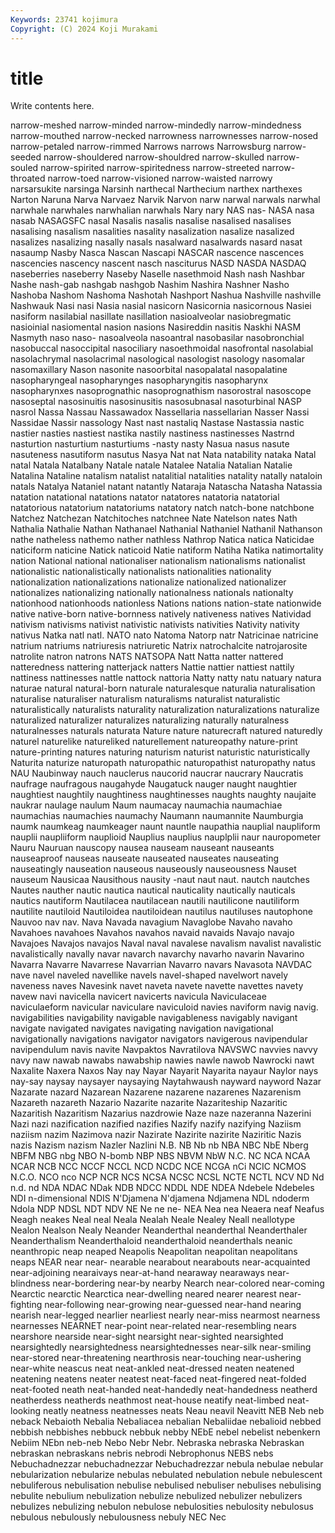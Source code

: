 ```yaml
---
Keywords: 23741 kojimura
Copyright: (C) 2024 Koji Murakami
---
```


# title

Write contents here.



narrow-meshed narrow-minded narrow-mindedly narrow-mindedness narrow-mouthed narrow-necked narrowness narrownesses narrow-nosed narrow-petaled
narrow-rimmed Narrows narrows Narrowsburg narrow-seeded narrow-shouldered narrow-shouldred narrow-skulled narrow-souled narrow-spirited
narrow-spiritedness narrow-streeted narrow-throated narrow-toed narrow-visioned narrow-waisted narrowy narsarsukite narsinga Narsinh
narthecal Narthecium narthex narthexes Narton Naruna Narva Narvaez Narvik Narvon
narw narwal narwals narwhal narwhale narwhales narwhalian narwhals Nary nary
NAS nas- NASA nasa nasab NASAGSFC nasal Nasalis nasalis nasalise
nasalised nasalises nasalising nasalism nasalities nasality nasalization nasalize nasalized nasalizes
nasalizing nasally nasals nasalward nasalwards nasard nasat nasaump Nasby Nasca
Nascan Nascapi NASCAR nascence nascences nascencies nascency nascent nasch nasciturus
NASD NASDA NASDAQ naseberries naseberry Naseby Naselle nasethmoid Nash nash
Nashbar Nashe nash-gab nashgab nashgob Nashim Nashira Nashner Nasho Nashoba
Nashom Nashoma Nashotah Nashport Nashua Nashville nashville Nashwauk Nasi nasi
Nasia nasial nasicorn Nasicornia nasicornous Nasiei nasiform nasilabial nasillate nasillation
nasioalveolar nasiobregmatic nasioinial nasiomental nasion nasions Nasireddin nasitis Naskhi NASM
Nasmyth naso naso- nasoalveola nasoantral nasobasilar nasobronchial nasobuccal nasoccipital nasociliary
nasoethmoidal nasofrontal nasolabial nasolachrymal nasolacrimal nasological nasologist nasology nasomalar nasomaxillary
Nason nasonite nasoorbital nasopalatal nasopalatine nasopharyngeal nasopharynges nasopharyngitis nasopharynx nasopharynxes
nasoprognathic nasoprognathism nasorostral nasoscope nasoseptal nasosinuitis nasosinusitis nasosubnasal nasoturbinal NASP
nasrol Nassa Nassau Nassawadox Nassellaria nassellarian Nasser Nassi Nassidae Nassir
nassology Nast nast nastaliq Nastase Nastassia nastic nastier nasties nastiest
nastika nastily nastiness nastinesses Nastrnd nasturtion nasturtium nasturtiums -nasty nasty
Nasua nasus nasute nasuteness nasutiform nasutus Nasya Nat nat Nata
natability nataka Natal natal Natala Natalbany Natale natale Natalee Natalia
Natalian Natalie Natalina Nataline natalism natalist natalitial natalities natality natally
nataloin natals Natalya Nataniel natant natantly Nataraja Natascha Natasha Natassia
natation natational natations natator natatores natatoria natatorial natatorious natatorium natatoriums
natatory natch natch-bone natchbone Natchez Natchezan Natchitoches natchnee Nate Natelson
nates Nath Nathalia Nathalie Nathan Nathanael Nathanial Nathaniel Nathanil Nathanson
nathe natheless nathemo nather nathless Nathrop Natica natica Naticidae naticiform
naticine Natick naticoid Natie natiform Natiha Natika natimortality nation National
national nationaliser nationalism nationalisms nationalist nationalistic nationalistically nationalists nationalities nationality
nationalization nationalizations nationalize nationalized nationalizer nationalizes nationalizing nationally nationalness nationals
nationalty nationhood nationhoods nationless Nations nations nation-state nationwide native native-born
native-bornness natively nativeness natives Natividad nativism nativisms nativist nativistic nativists
nativities Nativity nativity nativus Natka natl natl. NATO nato Natoma
Natorp natr Natricinae natricine natrium natriums natriuresis natriuretic Natrix natrochalcite
natrojarosite natrolite natron natrons NATS NATSOPA Natt Natta natter nattered
natteredness nattering natterjack natters Nattie nattier nattiest nattily nattiness nattinesses
nattle nattock nattoria Natty natty natu natuary natura naturae natural
natural-born naturale naturalesque naturalia naturalisation naturalise naturaliser naturalism naturalisms naturalist
naturalistic naturalistically naturalists naturality naturalization naturalizations naturalize naturalized naturalizer naturalizes
naturalizing naturally naturalness naturalnesses naturals naturata Nature nature naturecraft natured
naturedly naturel naturelike natureliked naturellement natureopathy nature-print nature-printing natures naturing
naturism naturist naturistic naturistically Naturita naturize naturopath naturopathic naturopathist naturopathy
natus NAU Naubinway nauch nauclerus naucorid naucrar naucrary Naucratis naufrage
naufragous naugahyde Naugatuck nauger naught naughtier naughtiest naughtily naughtiness naughtinesses
naughts naughty naujaite naukrar naulage naulum Naum naumacay naumachia naumachiae
naumachias naumachies naumachy Naumann naumannite Naumburgia naumk naumkeag naumkeager naunt
nauntle naupathia nauplial naupliform nauplii naupliiform nauplioid Nauplius nauplius nauplplii
naur nauropometer Nauru Nauruan nauscopy nausea nauseam nauseant nauseants nauseaproof
nauseas nauseate nauseated nauseates nauseating nauseatingly nauseation nauseous nauseously nauseousness
Nauset nauseum Nausicaa Nausithous nausity -naut naut naut. nautch nautches
Nautes nauther nautic nautica nautical nauticality nautically nauticals nautics nautiform
Nautilacea nautilacean nautili nautilicone nautiliform nautilite nautiloid Nautiloidea nautiloidean nautilus
nautiluses nautophone Nauvoo nav nav. Nava Navada navagium Navaglobe Navaho
navaho Navahoes navahoes Navahos navahos navaid navaids Navajo navajo Navajoes
Navajos navajos Naval naval navalese navalism navalist navalistic navalistically navally
navar navarch navarchy navarho navarin Navarino Navarra Navarre Navarrese Navarrian
Navarro navars Navasota NAVDAC nave navel naveled navellike navels navel-shaped
navelwort navely naveness naves Navesink navet naveta navete navette navettes
navety navew navi navicella navicert navicerts navicula Naviculaceae naviculaeform navicular
naviculare naviculoid navies naviform navig navig. navigabilities navigability navigable navigableness
navigably navigant navigate navigated navigates navigating navigation navigational navigationally navigations
navigator navigators navigerous navipendular navipendulum navis navite Navpaktos Navratilova NAVSWC
navvies navvy navy naw nawab nawabs nawabship nawies nawle nawob
Nawrocki nawt Naxalite Naxera Naxos Nay nay Nayar Nayarit Nayarita
nayaur Naylor nays nay-say naysay naysayer naysaying Naytahwaush nayward nayword
Nazar Nazarate nazard Nazarean Nazarene nazarene nazarenes Nazarenism Nazareth nazareth
Nazario Nazarite nazarite Nazariteship Nazaritic Nazaritish Nazaritism Nazarius nazdrowie Naze
naze nazeranna Nazerini Nazi nazi nazification nazified nazifies Nazify nazify
nazifying Naziism naziism nazim Nazimova nazir Nazirate Nazirite nazirite Naziritic
Nazis nazis Nazism nazism Nazler Nazlini N.B. NB Nb nb
NBA NBC NbE Nberg NBFM NBG nbg NBO N-bomb NBP
NBS NBVM NbW N.C. NC NCA NCAA NCAR NCB NCC
NCCF NCCL NCD NCDC NCE NCGA nCi NCIC NCMOS N.C.O.
NCO nco NCP NCR NCS NCSA NCSC NCSL NCTE NCTL
NCV ND Nd n.d. nd NDA NDAC NDak NDB NDCC
NDDL NDE NDEA Ndebele Ndebeles NDI n-dimensional NDIS N'Djamena N'djamena
Ndjamena NDL ndoderm Ndola NDP NDSL NDT NDV NE Ne
ne ne- NEA Nea nea Neaera neaf Neafus Neagh neakes
Neal neal Neala Nealah Neale Nealey Neall neallotype Nealon Nealson
Nealy Neander Neanderthal neanderthal Neanderthaler Neanderthalism Neanderthaloid neanderthaloid neanderthals neanic
neanthropic neap neaped Neapolis Neapolitan neapolitan neapolitans neaps NEAR near
near- nearable nearabout nearabouts near-acquainted near-adjoining nearaivays near-at-hand nearaway nearaways
near-blindness near-bordering near-by nearby Nearch near-colored near-coming Nearctic nearctic Nearctica
near-dwelling neared nearer nearest near-fighting near-following near-growing near-guessed near-hand nearing
nearish near-legged nearlier nearliest nearly near-miss nearmost nearness nearnesses NEARNET
near-point near-related near-resembling nears nearshore nearside near-sight nearsight near-sighted nearsighted
nearsightedly nearsightedness nearsightednesses near-silk near-smiling near-stored near-threatening nearthrosis near-touching near-ushering
near-white neascus neat neat-ankled neat-dressed neaten neatened neatening neatens neater
neatest neat-faced neat-fingered neat-folded neat-footed neath neat-handed neat-handedly neat-handedness neatherd
neatherdess neatherds neathmost neat-house neatify neat-limbed neat-looking neatly neatness neatnesses
neats Neau neavil Neavitt NEB Neb neb neback Nebaioth Nebalia
Nebaliacea nebalian Nebaliidae nebalioid nebbed nebbish nebbishes nebbuck nebbuk nebby
NEbE nebel nebelist nebenkern Nebiim NEbn neb-neb Nebo Nebr Nebr.
Nebraska nebraska Nebraskan nebraskan nebraskans nebris nebrodi Nebrophonus NEBS nebs
Nebuchadnezzar nebuchadnezzar Nebuchadrezzar nebula nebulae nebular nebularization nebularize nebulas nebulated
nebulation nebule nebulescent nebuliferous nebulisation nebulise nebulised nebuliser nebulises nebulising
nebulite nebulium nebulization nebulize nebulized nebulizer nebulizers nebulizes nebulizing nebulon
nebulose nebulosities nebulosity nebulosus nebulous nebulously nebulousness nebuly NEC Nec
